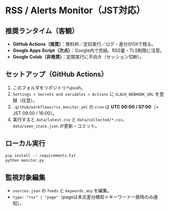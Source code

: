 
# RSS / Alerts Monitor（JST対応）

## 推奨ランタイム（客観）
- **GitHub Actions（推奨）**：無料枠／定刻実行／ログ・差分がGitで残る。
- **Google Apps Script（次点）**：Google内で完結。RSS量・TLS制限に注意。
- **Google Colab（非推奨）**：定期実行に不向き（セッション切断）。

## セットアップ（GitHub Actions）
1. このフォルダをリポジトリへpush。
2. `Settings > Secrets and variables > Actions` に `SLACK_WEBHOOK_URL` を登録（任意）。
3. `.github/workflows/rss_monitor.yml` の `cron` は **UTC 00:00 / 07:00**（= JST 09:00 / 16:00）。
4. 実行すると `data/latest.csv` と `data/collected/*.csv`、`data/seen_state.json` が更新・コミット。

## ローカル実行
```bash
pip install -r requirements.txt
python monitor.py
```

## 監視対象編集
- `sources.json` の `feeds` と `keywords_any` を編集。
- `type: "rss" | "page"`（pageは本文差分検知＋キーワード一致時のみ通知）。
